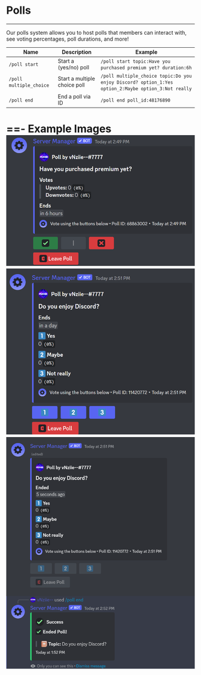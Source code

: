# Polls
---
Our polls system allows you to host polls that members can interact with, see voting percentages, poll durations, and more!

Name | Description | Example
--- | --- | --- |
`/poll start` | Start a (yes/no) poll | `/poll start topic:Have you purchased premium yet? duration:6h`
`/poll multiple_choice` | Start a multiple choice poll | `/poll multiple_choice topic:Do you enjoy Discord? option_1:Yes option_2:Maybe option_3:Not really`
`/poll end` | End a poll via ID | `/poll end poll_id:48176890`

==- Example Images
![Starting a poll (yes/no)](/static/polls1.png)
![Starting a poll (multiple choice)](/static/polls2.png)
![Ending a poll](/static/polls3.png)
===